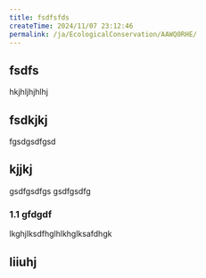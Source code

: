 ```yaml
---
title: fsdfsfds
createTime: 2024/11/07 23:12:46
permalink: /ja/EcologicalConservation/AAWQ0RHE/
---
```


## fsdfs
hkjhljhjhlhj
## fsdkjkj

fgsdgsdfgsd

## kjjkj

gsdfgsdfgs
gsdfgsdfg

### 1.1 gfdgdf


lkghjlksdfhglhlkhglksafdhgk

## liiuhj

